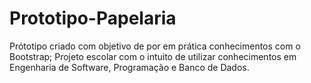 # Prototipo-Papelaria
Prótotipo criado com objetivo de por em prática conhecimentos com o Bootstrap; Projeto escolar com o intuito de utilizar conhecimentos em Engenharia de Software, Programação e Banco de Dados.
